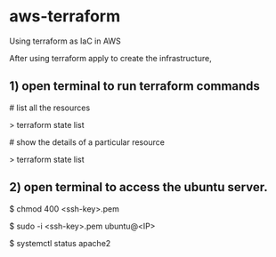 # aws-terraform
Using terraform as IaC in AWS


After using terraform apply to create the infrastructure, 

## 1) open terminal to run terraform commands

\# list all the resources

\> terraform state list

\# show the details of a particular resource

\> terraform state list 

## 2) open terminal to access the ubuntu server.

$ chmod 400 \<ssh-key\>.pem

$ sudo -i \<ssh-key\>.pem ubuntu@\<IP\>

$ systemctl status apache2


